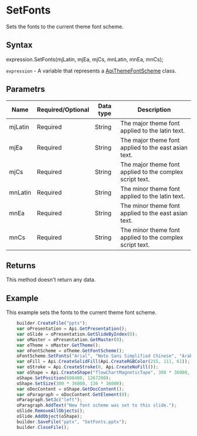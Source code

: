 # SetFonts

Sets the fonts to the current theme font scheme.

## Syntax

expression.SetFonts(mjLatin, mjEa, mjCs, mnLatin, mnEa, mnCs);

`expression` - A variable that represents a [ApiThemeFontScheme](../ApiThemeFontScheme.md) class.

## Parametrs

| **Name** | **Required/Optional** | **Data type** | **Description** |
| ------------- | ------------- | ------------- | ------------- |
| mjLatin | Required | String | The major theme font applied to the latin text. |
| mjEa | Required | String | The major theme font applied to the east asian text. |
| mjCs | Required | String | The major theme font applied to the complex script text. |
| mnLatin | Required | String | The minor theme font applied to the latin text. |
| mnEa | Required | String | The minor theme font applied to the east asian text. |
| mnCs | Required | String | The minor theme font applied to the complex script text. |

## Returns

This method doesn't return any data.

## Example

This example sets the fonts to the current theme font scheme.

```javascript
	builder.CreateFile("pptx");
	var oPresentation = Api.GetPresentation();
	var oSlide = oPresentation.GetSlideByIndex(0);
	var oMaster = oPresentation.GetMaster(0);
	var oTheme = oMaster.GetTheme();
	var oFontScheme = oTheme.GetFontScheme();
	oFontScheme.SetFonts("Arial", "Noto Sans Simplified Chinese", "Arabic", "Times New Roman", "Noto Serif Simplified Chinese", "Arabic", "New font scheme");
	var oFill = Api.CreateSolidFill(Api.CreateRGBColor(255, 111, 61));
	var oStroke = Api.CreateStroke(0, Api.CreateNoFill());
	var oShape = Api.CreateShape("flowChartMagneticTape", 300 * 36000, 130 * 36000, oFill, oStroke);
	oShape.SetPosition(608400, 1267200);
	oShape.SetSize(300 * 36000, 130 * 36000);
	var oDocContent = oShape.GetDocContent();
	var oParagraph = oDocContent.GetElement(0);
	oParagraph.SetJc("left");
	oParagraph.AddText("New font scheme was set to this slide.");
	oSlide.RemoveAllObjects();
	oSlide.AddObject(oShape);
	builder.SaveFile("pptx", "SetFonts.pptx");
	builder.CloseFile();
```